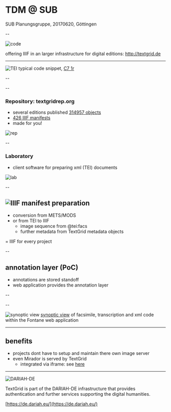 # TDM @ SUB
SUB Planungsgruppe, 20170620, Göttingen

--

![code](img/textgrid-logo-en.jpg)

offering IIIF in an larger infrastructure for digital editions: http://textgrid.de

---

![TEI](img/code2.png)
typical code snippet, [C7 1r](https://fontane-nb.dariah.eu/edition.html?id=%2Fxml%2Fdata%2F16b00.xml&page=1r)

--

<!-- .slide: data-background-video="img/demo2_edit1.mp4" data-background-size="contain" -->

--

### Repository: textgridrep.org
- several editions published [314957 objects](https://textgridrep.org/search?query=*)
- [426 IIIF manifests](https://textgridlab.org/1.0/iiif/manifests/)
- made for you!

![rep](img/rep.png) <!-- .element: style="height:375px;" -->

--

### Laboratory
- client software for preparing xml (TEI) documents

![lab](img/lab.png)

--

## ![IIIF](img/iiif.png) <!-- .element: style="height: 80px;margin-bottom: -16px;" --> manifest preparation
- conversion from METS/MODS
- or from TEI to IIIF
  - image sequence from @tei:facs
  - further metadata from TextGrid metadata objects

= IIIF for every project

--

## annotation layer (PoC)
- annotations are stored standoff
- web application provides the annotation layer

--

<!-- .slide: data-background-video="img/demo_edit1.mp4" data-background-size="contain" -->

--

![synoptic view](img/synoptic-view.png)
[synoptic view](https://fontane-nb.dariah.eu/edition.html?id=/xml/data/16b00.xml&page=1r) of facsimile, transcription and xml code within the Fontane web application

---

## benefits
- projects dont have to setup and maintain there own image server
- even Mirador is served by TextGrid
  - integrated via iframe: see [here](https://fontane-nb.dariah.eu/mirador.html?n=C7)

---

![DARIAH-DE](img/dariah-logo.png)

TextGrid is part of the DARIAH-DE infrastructure that provides authentication
and further services supporting the digital humanities.

[https://de.dariah.eu/](https://de.dariah.eu/)

